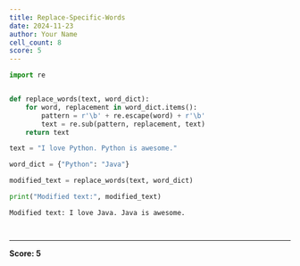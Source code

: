 ```yaml
---
title: Replace-Specific-Words
date: 2024-11-23
author: Your Name
cell_count: 8
score: 5
---
```


```python
import re

```


```python

def replace_words(text, word_dict):
    for word, replacement in word_dict.items():
        pattern = r'\b' + re.escape(word) + r'\b'
        text = re.sub(pattern, replacement, text)
    return text

```


```python
text = "I love Python. Python is awesome."

```


```python
word_dict = {"Python": "Java"}

```


```python
modified_text = replace_words(text, word_dict)

```


```python
print("Modified text:", modified_text)
```

    Modified text: I love Java. Java is awesome.



```python

```


```python

```


---
**Score: 5**
